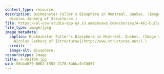 ```yaml
---
content_type: resource
description: Buckminster Fuller's Biosphere in Montreal, Quebec. (Image courtesy of
  Nicolas Janberg of Structurae.)
file: https://ol-ocw-studio-app-qa.s3.amazonaws.com/courses/4-461-building-technology-i-materials-and-construction-fall-2004/98dbd6790062f55321758bbba7e15007_4-461f04.jpg
file_type: image/jpeg
image_metadata:
  caption: Buckminster Fuller's Biosphere in Montreal, Quebec. (Image courtesy of
    Nicolas Janberg of [Structurae](http://www.structurae.net/).)
  credit: ''
  image-alt: Biosphere.
resourcetype: Image
title: 4-461f04.jpg
uid: 98dbd679-0062-f553-2175-8bbba7e15007
---
```

